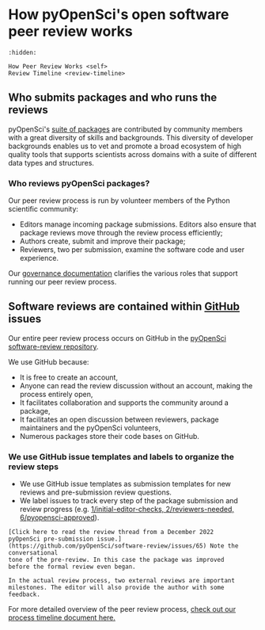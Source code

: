 # How pyOpenSci's open software peer review works


```{toctree}
:hidden:

How Peer Review Works <self>
Review Timeline <review-timeline>
```

## Who submits packages and who runs the reviews 

pyOpenSci's [suite of packages](https://www.pyopensci.org/python-packages/) are 
contributed by community members with a great diversity of skills and backgrounds. This diversity 
of developer backgrounds enables us to vet and promote a broad ecosystem of 
high quality tools 
that supports scientists across domains with a suite of different data 
types and structures. 

### Who reviews pyOpenSci packages?

Our peer review process is run by volunteer members of the Python scientific 
community:

* Editors manage incoming package submissions. Editors also ensure 
that package reviews move through the review process efficiently; 
* Authors create, submit and improve their package; 
* Reviewers, two per submission, examine the software code and user experience. 

Our [governance documentation](https://www.pyopensci.org/governance) clarifies 
the various roles that support running our peer review process. 

## Software reviews are contained within [GitHub](https://www.github.com/pyOpenSci) issues

Our entire peer review process occurs on GitHub in the 
[pyOpenSci software-review repository](https://www.github.com/pyopensci/software-review). 

We use GitHub because:

* It is free to create an account,
* Anyone can read the review discussion without an account, making the process entirely open,
* It facilitates collaboration and supports the community around a package,
* It facilitates an open discussion between reviewers, package maintainers and the pyOpenSci volunteers,
* Numerous packages store their code bases on GitHub.

### We use GitHub issue templates and labels to organize the review steps

* We use GitHub issue templates as submission templates for new reviews and pre-submission review questions.
* We label issues to track every step of the package submission and review progress (e.g. [1/initial-editor-checks, 2/reviewers-needed, 6/pyopensci-approved](https://github.com/pyOpenSci/software-review/labels)).

```{note}
[Click here to read the review thread from a December 2022 
pyOpenSci pre-submission issue.](https://github.com/pyOpenSci/software-review/issues/65) Note the conversational 
tone of the pre-review. In this case the package was improved 
before the formal review even began. 

In the actual review process, two external reviews are important milestones. The editor will also provide the author with some feedback.
```

For more detailed overview of the peer review process, [check out our process 
timeline document here.](../software-peer-review-guide/intro.md) 
